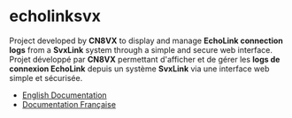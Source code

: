 # echolinksvx

Project developed by **CN8VX** to display and manage **EchoLink connection logs** from a **SvxLink** system through a simple and secure web interface.
Projet développé par **CN8VX** permettant d'afficher et de gérer les **logs de connexion EchoLink** depuis un système **SvxLink** via une interface web simple et sécurisée.

- [English Documentation](README_EN.md)
- [Documentation Française](README_FR.md)

